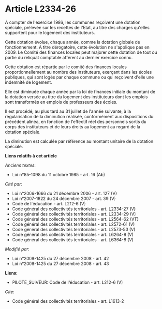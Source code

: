 # Article L2334-26

A compter de l'exercice 1986, les communes reçoivent une dotation spéciale, prélevée sur les recettes de l'Etat, au titre des
charges qu'elles supportent pour le logement des instituteurs. 

Cette dotation évolue, chaque année, comme la dotation globale de fonctionnement. A titre dérogatoire, cette évolution ne
s'applique pas en 2009. Le Comité des finances locales peut majorer cette dotation de tout ou partie du reliquat comptable
afférent au dernier exercice connu. 

Cette dotation est répartie par le comité des finances locales proportionnellement au nombre des instituteurs, exerçant dans
les écoles publiques, qui sont logés par chaque commune ou qui reçoivent d'elle une indemnité de logement. 

Elle est diminuée chaque année par la loi de finances initiale du montant de la dotation versée au titre du logement des
instituteurs dont les emplois sont transformés en emplois de professeurs des écoles. 

Il est procédé, au plus tard au 31 juillet de l'année suivante, à la régularisation de la diminution réalisée, conformément
aux dispositions du précédent alinéa, en fonction de l'effectif réel des personnels sortis du corps des instituteurs et de
leurs droits au logement au regard de la dotation spéciale. 

La diminution est calculée par référence au montant unitaire de la dotation spéciale.

**Liens relatifs à cet article**

_Anciens textes_:

  - Loi n°85-1098 du 11 octobre 1985 - art. 16 (Ab)

_Cité par_:

  - Loi n°2006-1666 du 21 décembre 2006 - art. 127 (V)
  - Loi n°2007-1822 du 24 décembre 2007 - art. 39 (V)
  - Code de l'éducation - art. L212-6 (V)
  - Code général des collectivités territoriales - art. L2334-27 (V)
  - Code général des collectivités territoriales - art. L2334-29 (V)
  - Code général des collectivités territoriales - art. L2564-62 (VT)
  - Code général des collectivités territoriales - art. L2572-61 (V)
  - Code général des collectivités territoriales - art. L2573-53 (V)
  - Code général des collectivités territoriales - art. L6264-8 (V)
  - Code général des collectivités territoriales - art. L6364-8 (V)

_Modifié par_:

  - Loi n°2008-1425 du 27 décembre 2008 - art. 42
  - Loi n°2008-1425 du 27 décembre 2008 - art. 43

**Liens**:

  - PILOTE_SUIVEUR: Code de l'éducation - art. L212-6 (V)

_Cite_:

  - Code général des collectivités territoriales - art. L1613-2
